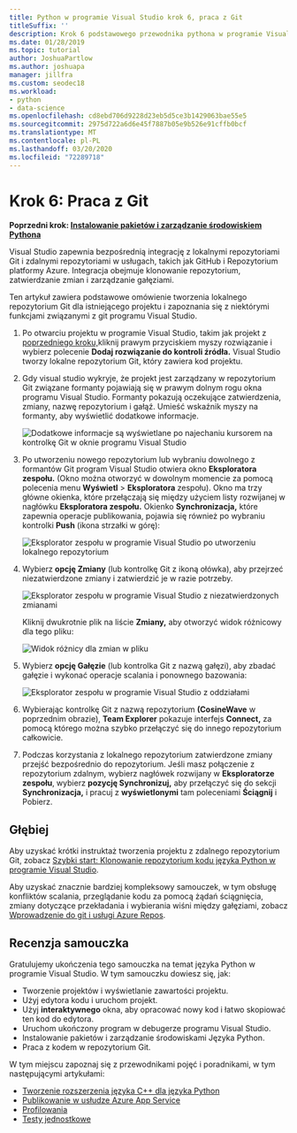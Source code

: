 ```yaml
---
title: Python w programie Visual Studio krok 6, praca z Git
titleSuffix: ''
description: Krok 6 podstawowego przewodnika pythona w programie Visual Studio, obejmujący funkcje związane z git programu Visual Studio.
ms.date: 01/28/2019
ms.topic: tutorial
author: JoshuaPartlow
ms.author: joshuapa
manager: jillfra
ms.custom: seodec18
ms.workload:
- python
- data-science
ms.openlocfilehash: cd8ebd706d9228d23eb5d5ce3b1429063bae55e5
ms.sourcegitcommit: 2975d722a6d6e45f7887b05e9b526e91cffb0bcf
ms.translationtype: MT
ms.contentlocale: pl-PL
ms.lasthandoff: 03/20/2020
ms.locfileid: "72289718"
---
```

# <a name="step-6-work-with-git"></a>Krok 6: Praca z Git

**Poprzedni krok: [Instalowanie pakietów i zarządzanie środowiskiem Pythona](tutorial-working-with-python-in-visual-studio-step-05-installing-packages.md)**

Visual Studio zapewnia bezpośrednią integrację z lokalnymi repozytoriami Git i zdalnymi repozytoriami w usługach, takich jak GitHub i Repozytorium platformy Azure. Integracja obejmuje klonowanie repozytorium, zatwierdzanie zmian i zarządzanie gałęziami.

Ten artykuł zawiera podstawowe omówienie tworzenia lokalnego repozytorium Git dla istniejącego projektu i zapoznania się z niektórymi funkcjami związanymi z git programu Visual Studio.

1. Po otwarciu projektu w programie Visual Studio, takim jak projekt z [poprzedniego kroku,](tutorial-working-with-python-in-visual-studio-step-05-installing-packages.md)kliknij prawym przyciskiem myszy rozwiązanie i wybierz polecenie **Dodaj rozwiązanie do kontroli źródła.** Visual Studio tworzy lokalne repozytorium Git, który zawiera kod projektu.

1. Gdy visual studio wykryje, że projekt jest zarządzany w repozytorium Git związane formanty pojawiają się w prawym dolnym rogu okna programu Visual Studio. Formanty pokazują oczekujące zatwierdzenia, zmiany, nazwę repozytorium i gałąź. Umieść wskaźnik myszy na formanty, aby wyświetlić dodatkowe informacje.

    ![Dodatkowe informacje są wyświetlane po najechaniu kursorem na kontrolkę Git w oknie programu Visual Studio](media/working-with-git-01.png)

1. Po utworzeniu nowego repozytorium lub wybraniu dowolnego z formantów Git program Visual Studio otwiera okno **Eksploratora zespołu.** (Okno można otworzyć w dowolnym momencie za pomocą polecenia menu **Wyświetl** > **Eksploratora** zespołu). Okno ma trzy główne okienka, które przełączają się między użyciem listy rozwijanej w nagłówku **Eksploratora zespołu.** Okienko **Synchronizacja,** które zapewnia operacje publikowania, pojawia się również po wybraniu kontrolki **Push** (ikona strzałki w górę):

    ![Eksplorator zespołu w programie Visual Studio po utworzeniu lokalnego repozytorium](media/working-with-git-02.png)

1. Wybierz **opcję Zmiany** (lub kontrolkę Git z ikoną ołówka), aby przejrzeć niezatwierdzone zmiany i zatwierdzić je w razie potrzeby.

    ![Eksplorator zespołu w programie Visual Studio z niezatwierdzonych zmianami](media/working-with-git-03.png)

    Kliknij dwukrotnie plik na liście **Zmiany,** aby otworzyć widok różnicowy dla tego pliku:

    ![Widok różnicy dla zmian w pliku](media/working-with-git-05.png)

1. Wybierz **opcję Gałęzie** (lub kontrolka Git z nazwą gałęzi), aby zbadać gałęzie i wykonać operacje scalania i ponownego bazowania:

    ![Eksplorator zespołu w programie Visual Studio z oddziałami](media/working-with-git-04.png)

1. Wybierając kontrolkę Git z nazwą repozytorium **(CosineWave** w poprzednim obrazie), **Team Explorer** pokazuje interfejs **Connect,** za pomocą którego można szybko przełączyć się do innego repozytorium całkowicie.

1. Podczas korzystania z lokalnego repozytorium zatwierdzone zmiany przejść bezpośrednio do repozytorium. Jeśli masz połączenie z repozytorium zdalnym, wybierz nagłówek rozwijany w **Eksploratorze zespołu**, wybierz **pozycję Synchronizuj,** aby przełączyć się do sekcji **Synchronizacja,** i pracuj z **wyświetlonymi** tam poleceniami **Ściągnij** i Pobierz.

## <a name="go-deeper"></a>Głębiej

Aby uzyskać krótki instruktaż tworzenia projektu z zdalnego repozytorium Git, zobacz [Szybki start: Klonowanie repozytorium kodu języka Python w programie Visual Studio](quickstart-03-python-in-visual-studio-project-from-repository.md).

Aby uzyskać znacznie bardziej kompleksowy samouczek, w tym obsługę konfliktów scalania, przeglądanie kodu za pomocą żądań ściągnięcia, zmiany dotyczące przekładania i wybierania wiśni między gałęziami, zobacz [Wprowadzenie do git i usługi Azure Repos](/azure/devops/repos/git/gitquickstart).

## <a name="tutorial-review"></a>Recenzja samouczka

Gratulujemy ukończenia tego samouczka na temat języka Python w programie Visual Studio. W tym samouczku dowiesz się, jak:

- Tworzenie projektów i wyświetlanie zawartości projektu.
- Użyj edytora kodu i uruchom projekt.
- Użyj **interaktywnego** okna, aby opracować nowy kod i łatwo skopiować ten kod do edytora.
- Uruchom ukończony program w debugerze programu Visual Studio.
- Instalowanie pakietów i zarządzanie środowiskami Języka Python.
- Praca z kodem w repozytorium Git.

W tym miejscu zapoznaj się z przewodnikami pojęć i poradnikami, w tym następującymi artykułami:

- [Tworzenie rozszerzenia języka C++ dla języka Python](working-with-c-cpp-python-in-visual-studio.md)
- [Publikowanie w usłudze Azure App Service](publishing-python-web-applications-to-azure-from-visual-studio.md)
- [Profilowania](profiling-python-code-in-visual-studio.md)
- [Testy jednostkowe](unit-testing-python-in-visual-studio.md)
